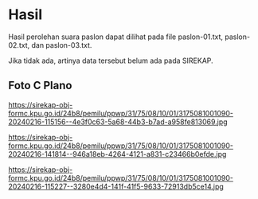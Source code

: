 # Hasil

Hasil perolehan suara paslon dapat dilihat pada file paslon-01.txt, paslon-02.txt, dan paslon-03.txt.

Jika tidak ada, artinya data tersebut belum ada pada SIREKAP.

## Foto C Plano

https://sirekap-obj-formc.kpu.go.id/24b8/pemilu/ppwp/31/75/08/10/01/3175081001090-20240216-115156--4e3f0c63-5a68-44b3-b7ad-a958fe813069.jpg

https://sirekap-obj-formc.kpu.go.id/24b8/pemilu/ppwp/31/75/08/10/01/3175081001090-20240216-141814--946a18eb-4264-4121-a831-c23466b0efde.jpg

https://sirekap-obj-formc.kpu.go.id/24b8/pemilu/ppwp/31/75/08/10/01/3175081001090-20240216-115227--3280e4d4-141f-41f5-9633-72913db5ce14.jpg
